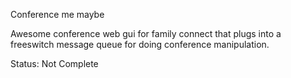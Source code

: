 Conference me maybe

Awesome conference web gui for family connect that plugs into a freeswitch message queue for doing conference manipulation.


Status:  Not Complete
